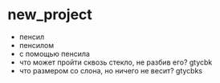 # new_project
- пенсил
- пенсилом
- с помощью пенсила 
- что может пройти сквозь стекло, не разбив его? gtycbk
-  что размером со слона, но ничего не весит? gtycbks
